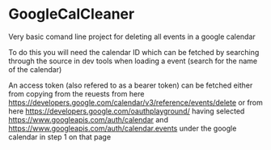 # GoogleCalCleaner
Very basic comand line project for deleting all events in a google calendar

To do this you will need the calendar ID which can be fetched by searching through the source in dev tools when loading a event (search for the name of the calendar)

An access token (also refered to as a bearer token) can be fetched either from copying from the reuests from here https://developers.google.com/calendar/v3/reference/events/delete or from here https://developers.google.com/oauthplayground/ having selected https://www.googleapis.com/auth/calendar and https://www.googleapis.com/auth/calendar.events under the google calendar in step 1 on that page

